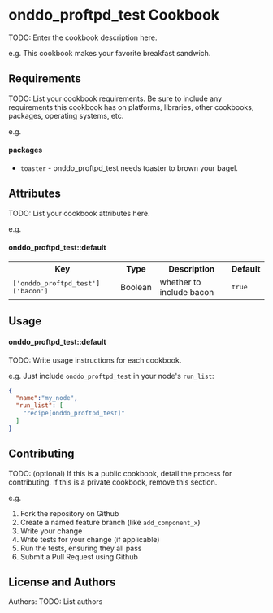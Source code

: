 onddo_proftpd_test Cookbook
===========================
TODO: Enter the cookbook description here.

e.g.
This cookbook makes your favorite breakfast sandwich.

Requirements
------------
TODO: List your cookbook requirements. Be sure to include any requirements this cookbook has on platforms, libraries, other cookbooks, packages, operating systems, etc.

e.g.
#### packages
- `toaster` - onddo_proftpd_test needs toaster to brown your bagel.

Attributes
----------
TODO: List your cookbook attributes here.

e.g.
#### onddo_proftpd_test::default
<table>
  <tr>
    <th>Key</th>
    <th>Type</th>
    <th>Description</th>
    <th>Default</th>
  </tr>
  <tr>
    <td><tt>['onddo_proftpd_test']['bacon']</tt></td>
    <td>Boolean</td>
    <td>whether to include bacon</td>
    <td><tt>true</tt></td>
  </tr>
</table>

Usage
-----
#### onddo_proftpd_test::default
TODO: Write usage instructions for each cookbook.

e.g.
Just include `onddo_proftpd_test` in your node's `run_list`:

```json
{
  "name":"my_node",
  "run_list": [
    "recipe[onddo_proftpd_test]"
  ]
}
```

Contributing
------------
TODO: (optional) If this is a public cookbook, detail the process for contributing. If this is a private cookbook, remove this section.

e.g.
1. Fork the repository on Github
2. Create a named feature branch (like `add_component_x`)
3. Write your change
4. Write tests for your change (if applicable)
5. Run the tests, ensuring they all pass
6. Submit a Pull Request using Github

License and Authors
-------------------
Authors: TODO: List authors
